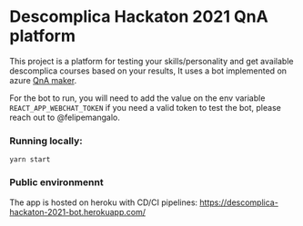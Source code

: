 # Descomplica Hackaton 2021 QnA platform

This project is a platform for testing your skills/personality and get available descomplica courses based on your results, It uses a bot implemented on azure [QnA maker](https://azure.microsoft.com/pt-br/services/cognitive-services/qna-maker/).

For the bot to run, you will need to add the value on the env variable `REACT_APP_WEBCHAT_TOKEN` if you need a valid token to test the bot, please reach out to @felipemangalo.

### Running locally:
`yarn start`

### Public environmennt
The app is hosted on heroku with CD/CI pipelines:
https://descomplica-hackaton-2021-bot.herokuapp.com/
